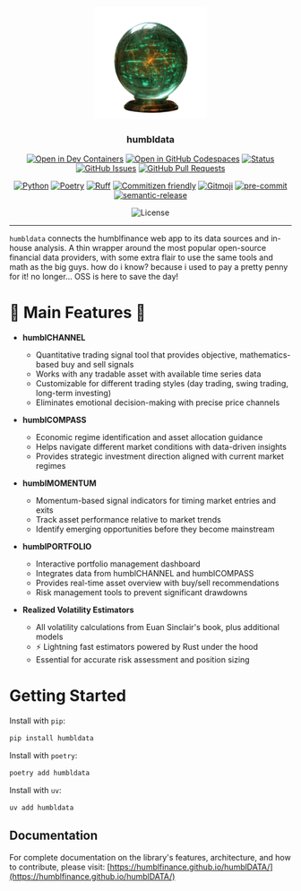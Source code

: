 <p align="center">
  <img src="./docs/assets/temp_humbldata_logo.png" alt="Project logo" width="200px">
</p>

<h3 align="center">humbldata</h3>

<div align="center">

  [![Open in Dev Containers](https://img.shields.io/static/v1?label=Dev%20Containers&message=Open&color=blue&logo=visualstudiocode)](https://vscode.dev/redirect?url=vscode://ms-vscode-remote.remote-containers/cloneInVolume?url=https://github.com/jjfantini/humbldata)
  [![Open in GitHub Codespaces](https://img.shields.io/static/v1?label=GitHub%20Codespaces&message=Open&color=blue&logo=github)](https://github.com/codespaces/new?hide_repo_select=true&ref=main&repo=450509735)
  [![Status](https://img.shields.io/badge/status-active-success.svg)]()
  [![GitHub Issues](https://img.shields.io/github/issues/jjfantini/humbldata.svg)](https://github.com/jjfantini/humbldata/issues)
  [![GitHub Pull Requests](https://img.shields.io/github/issues-pr/jjfantini/humbldata.svg)](https://github.com/jjfantini/humbldata/pulls)

  [![Python](https://img.shields.io/badge/Python-3.11.9-3776AB.svg?style=flat&logo=python&logoColor=white)](https://www.python.org)
  [![Poetry](https://img.shields.io/endpoint?url=https://python-poetry.org/badge/v0.json)](https://python-poetry.org/)
  [![Ruff](https://img.shields.io/endpoint?url=https://raw.githubusercontent.com/astral-sh/ruff/main/assets/badge/v2.json)](https://github.com/astral-sh/ruff)
  [![Commitizen friendly](https://img.shields.io/badge/commitizen-friendly-brighgreen.svg)](http://commitizen.github.io/cz-cli/)
  <a href="https://gitmoji.dev"><img src="https://img.shields.io/badge/gitmoji-%20😜%20😍-FFDD67.svg" alt="Gitmoji"></a>
  <a href="https://github.com/pre-commit/pre-commit"><img src="https://img.shields.io/badge/pre--commit-enabled-lightgreen?logo=pre-commit" alt="pre-commit"></a>
  <a href="https://github.com/semantic-release/semantic-release"><img src="https://img.shields.io/badge/%20%20%F0%9F%93%A6%F0%9F%9A%80-semantic--release-e10079.svg" alt="semantic-release"></a>


  ![License](https://img.shields.io/badge/License-CC%20BY--NC--SA%204.0-black)

</div>

---
`humbldata` connects the humblfinance web app to its data sources and in-house analysis. A thin wrapper around the most popular open-source financial data providers, with some extra flair to use the same tools and math as the big guys. how do i know? because i used to pay a pretty penny for it! no longer... OSS is here to save the day!

# 🌟 Main Features 🌟

- **humblCHANNEL**
  - Quantitative trading signal tool that provides objective, mathematics-based buy and sell signals
  - Works with any tradable asset with available time series data
  - Customizable for different trading styles (day trading, swing trading, long-term investing)
  - Eliminates emotional decision-making with precise price channels

- **humblCOMPASS**
  - Economic regime identification and asset allocation guidance
  - Helps navigate different market conditions with data-driven insights
  - Provides strategic investment direction aligned with current market regimes

- **humblMOMENTUM**
  - Momentum-based signal indicators for timing market entries and exits
  - Track asset performance relative to market trends
  - Identify emerging opportunities before they become mainstream

- **humblPORTFOLIO**
  - Interactive portfolio management dashboard
  - Integrates data from humblCHANNEL and humblCOMPASS
  - Provides real-time asset overview with buy/sell recommendations
  - Risk management tools to prevent significant drawdowns

- **Realized Volatility Estimators**
  - All volatility calculations from Euan Sinclair's book, plus additional models
  - ⚡ Lightning fast estimators powered by Rust under the hood
  - Essential for accurate risk assessment and position sizing

# Getting Started

Install with `pip`:
```bash
pip install humbldata
```
Install with `poetry`:
```bash
poetry add humbldata
```

Install with `uv`:
```bash
uv add humbldata
```

## Documentation

For complete documentation on the library's features, architecture, and how to contribute, please visit:
[https://humblfinance.github.io/humblDATA/](https://humblfinance.github.io/humblDATA/)


